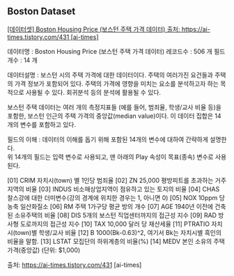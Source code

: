 ## Boston Dataset

[[데이터셋] Boston Housing Price (보스턴 주택 가격 데이터) 출처: https://ai-times.tistory.com/431 [ai-times]](https://ai-times.tistory.com/431)

데이터명 : Boston Housing Price (보스턴 주택 가격 데이터)
레코드수 : 506 개
필드개수 :  14 개

데이터설명 : 보스턴 시의 주택 가격에 대한 데이터이다.
주택의 여러가진 요건들과 주택의 가격 정보가 포함되어 있다. 주택의 가격에 영향을 미치는 요소를 분석하고자 하는 목적으로 사용될 수 있다. 회귀분석 등의 분석에 활용될 수 있다.

보스턴 주택 데이터는 여러 개의 측정지표들 (예를 들어, 범죄율, 학생/교사 비율 등)을 포함한, 보스턴 인근의 주택 가격의 중앙값(median value)이다. 이 데이터 집합은 14개의 변수를 포함하고 있다.

필드의 이해 :
데이터의 이해를 돕기 위해 포함된 14개의 변수에 대하여 간략하게 설명한다.  
위 14개의 필드는 입력 변수로 사용되고, 맨 아래의 Play 속성이 목표(종속) 변수로 사용된다.

 [01]  CRIM	자치시(town) 별 1인당 범죄율
 [02]  ZN	25,000 평방피트를 초과하는 거주지역의 비율
 [03]  INDUS	비소매상업지역이 점유하고 있는 토지의 비율
 [04]  CHAS	찰스강에 대한 더미변수(강의 경계에 위치한 경우는 1, 아니면 0)
 [05]  NOX	10ppm 당 농축 일산화질소
 [06]  RM	주택 1가구당 평균 방의 개수
 [07]  AGE	1940년 이전에 건축된 소유주택의 비율
 [08]  DIS	5개의 보스턴 직업센터까지의 접근성 지수
 [09]  RAD	방사형 도로까지의 접근성 지수
 [10]  TAX	10,000 달러 당 재산세율
 [11]  PTRATIO	자치시(town)별 학생/교사 비율
 [12]  B	1000(Bk-0.63)^2, 여기서 Bk는 자치시별 흑인의 비율을 말함.
 [13]  LSTAT	모집단의 하위계층의 비율(%)
 [14]  MEDV	본인 소유의 주택가격(중앙값) (단위: $1,000)



출처: https://ai-times.tistory.com/431 [ai-times]
